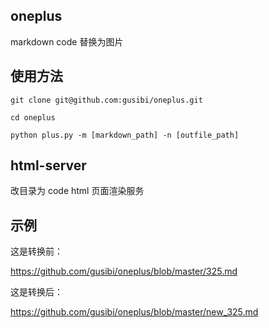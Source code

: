 ## oneplus
markdown code 替换为图片

## 使用方法

```
git clone git@github.com:gusibi/oneplus.git

cd oneplus

python plus.py -m [markdown_path] -n [outfile_path]

```

## html-server

改目录为 code html 页面渲染服务


## 示例 

这是转换前：

https://github.com/gusibi/oneplus/blob/master/325.md

这是转换后：

https://github.com/gusibi/oneplus/blob/master/new_325.md

